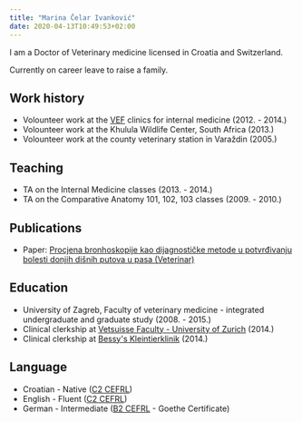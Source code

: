 ```yaml
---
title: "Marina Čelar Ivanković"
date: 2020-04-13T10:49:53+02:00
---
```


I am a Doctor of Veterinary medicine licensed in Croatia and Switzerland.

Currently on career leave to raise a family.

## Work history

* Volounteer work at the [VEF](http://www.vef.unizg.hr/en/) clinics for internal medicine (2012. - 2014.)
* Volounteer work at the Khulula Wildlife Center, South Africa (2013.)
* Volounteer work at the county veterinary station in Varaždin (2005.)

## Teaching

* TA on the Internal Medicine classes (2013. - 2014.)
* TA on the Comparative Anatomy 101, 102, 103 classes (2009. - 2010.)

## Publications

* Paper: [Procjena bronhoskopije kao dijagnostičke metode u potvrđivanju bolesti donjih dišnih putova u pasa (Veterinar)](https://www.vef.unizg.hr/wp-content/uploads/2018/09/veterinar-52-1.pdf)

## Education

* University of Zagreb, Faculty of veterinary medicine - integrated undergraduate and graduate study (2008. - 2015.)
* Clinical clerkship at [Vetsuisse Faculty - University of Zurich](http://www.vet.uzh.ch/index_en.html) (2014.)
* Clinical clerkship at [Bessy's Kleintierklinik](http://www.bessys.ch/) (2014.)

## Language

*  Croatian - Native ([C2 CEFRL](https://en.wikipedia.org/wiki/Common_European_Framework_of_Reference_for_Languages))
*  English - Fluent ([C2 CEFRL](https://en.wikipedia.org/wiki/Common_European_Framework_of_Reference_for_Languages))
*  German - Intermediate ([B2 CEFRL](https://en.wikipedia.org/wiki/Common_European_Framework_of_Reference_for_Languages) - Goethe Certificate)
